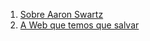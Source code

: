 1. [Sobre Aaron Swartz](http://tableless.com.br/sobre-aaron-swartz/)
1. [A Web que temos que salvar](https://www.youpix.com.br/a-web-que-temos-que-salvar-987bc70ecd9d)